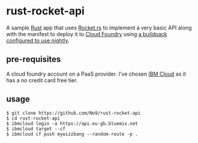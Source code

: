 # rust-rocket-api

A sample [Rust](https://www.rust-lang.org/) app that uses [Rocket.rs](https://rocket.rs/) to implement a very basic API along with the manifest to deploy it to [Cloud Foundry](https://www.cloudfoundry.org/) using [a buildpack configured to use nightly](https://github.com/No9/rust-buildpack).

## pre-requisites
A cloud foundry account on a PaaS provider.
I've chosen [IBM Cloud](https://console.bluemix.net/registration/) as it has a no credit card free tier.

## usage

```
$ git clone https://github.com/No9/rust-rocket-api
$ cd rust-rocket-api
$ ibmcloud login -a https://api.eu-gb.bluemix.net
$ ibmcloud target --cf
$ ibmcloud cf push mywizzbang --random-route -p .
```